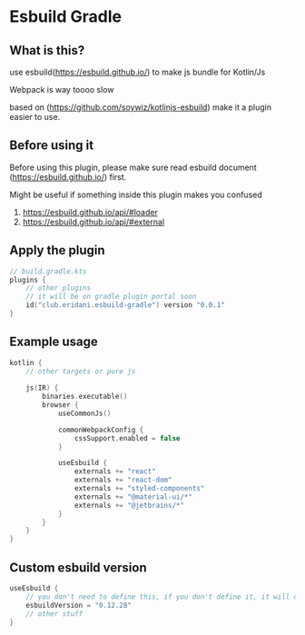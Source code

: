 # Esbuild Gradle

## What is this?
use esbuild(https://esbuild.github.io/) to make js bundle for Kotlin/Js

Webpack is way toooo slow

based on (https://github.com/soywiz/kotlinjs-esbuild)
make it a plugin easier to use.

## Before using it
Before using this plugin, please make sure read esbuild document (https://esbuild.github.io/) first.

Might be useful if something inside this plugin makes you confused
1. https://esbuild.github.io/api/#loader
2. https://esbuild.github.io/api/#external

## Apply the plugin
```kotlin
// build.gradle.kts
plugins {
    // other plugins
    // it will be on gradle plugin portal soon
    id("club.eridani.esbuild-gradle") version "0.0.1"
}
```


## Example usage
```kotlin
kotlin {
    // other targets or pure js
    
    js(IR) {
        binaries.executable()
        browser {
            useCommonJs()

            commonWebpackConfig {
                cssSupport.enabled = false
            }

            useEsbuild {
                externals += "react"
                externals += "react-dom"
                externals += "styled-components"
                externals += "@material-ui/*"
                externals += "@jetbrains/*"
            }
        }
    }
}
```

## Custom esbuild version
```kotlin
useEsbuild {
    // you don't need to define this, if you don't define it, it will use the default one
    esbuildVersion = "0.12.28"
    // other stuff
}
```
